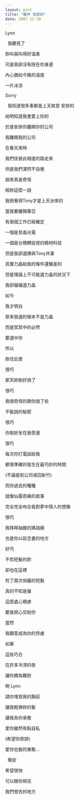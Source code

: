 ```yaml
---
layout: post
title: "儷尹 我愛妳"
date: 2007-12-30
---
```



Lynn

 
我聽見了


妳叫我叫得好溫柔


可是我卻沒有陪在你身邊


內心猶如今晚的溫度


一片冰涼


Sorry


 
我知道很多事都是上天故意
安排的


祂明知道我會愛上你的


於是安排你離開你的公司


我離開我的公司


在春天來時


我們往彼此相逢的路走來


但是我們渾然不自覺


說來真是奇怪


經妳這麼一說


我倒覺得Tony才是上天派來的


當我要離開華亞


有兩個工作已經確定


一個是昱晶光電


一個是台積轉投資的精材科技


但是我卻選擇與Tony共事


其實力晶給我的條件還蠻差的


但是理論上不可能選力晶的狀況下


我卻偏偏選力晶


如今


我才明白


原來我選的根本不是力晶


而是冥冥中的必然


要選中你


所以


妳住后里


很巧


那天妳剛好病了


很巧


我很奇怪的跟你說了些


不能說的秘密


很巧


你剛好坐在我旁邊


很巧


每次你打電話給我


都很準確的發生在最巧妙的時間


(不論是到公司或回新竹)


而你過去的種種


就像仙履奇緣的故事


完全完全吻合我對夢中情人的想像


很巧


我拜拜抽籤的媽祖廟


也是你以前念書的地方


好巧


不剪短髮的妳


卻也在這裡


剪了兩次俏麗的短髮


真的不知是誰


這麼處心積慮


要我把心交給你


當然


我願意成為你的俘虜


如果


這些巧合


在許多冷清的夜


讓你頗為難耐


啊 Lynn


請你埋首我的胸前


讓我輕拂妳的髮


讓我為你承擔


愛你雖然有點自私


(希望你原諒)


愛你也變的勇敢...


 
晚安


希望很快


可以跟你飛往


我們想去的地方
